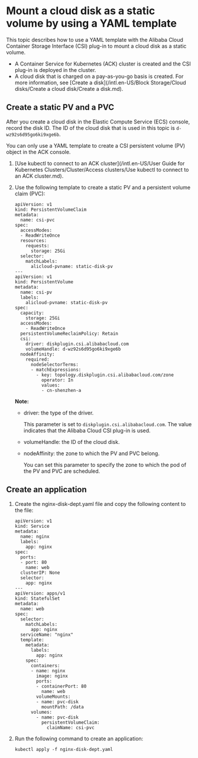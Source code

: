 # Mount a cloud disk as a static volume by using a YAML template

This topic describes how to use a YAML template with the Alibaba Cloud Container Storage Interface \(CSI\) plug-in to mount a cloud disk as a static volume.

-   A Container Service for Kubernetes \(ACK\) cluster is created and the CSI plug-in is deployed in the cluster.
-   A cloud disk that is charged on a pay-as-you-go basis is created. For more information, see [Create a disk](/intl.en-US/Block Storage/Cloud disks/Create a cloud disk/Create a disk.md).

## Create a static PV and a PVC

After you create a cloud disk in the Elastic Compute Service \(ECS\) console, record the disk ID. The ID of the cloud disk that is used in this topic is `d-wz92s6d95go6ki9xge6b`.

You can only use a YAML template to create a CSI persistent volume \(PV\) object in the ACK console.

1.  [Use kubectl to connect to an ACK cluster](/intl.en-US/User Guide for Kubernetes Clusters/Cluster/Access clusters/Use kubectl to connect to an ACK cluster.md).

2.  Use the following template to create a static PV and a persistent volume claim \(PVC\):

    ```
    apiVersion: v1
    kind: PersistentVolumeClaim
    metadata:
      name: csi-pvc
    spec:
      accessModes:
      - ReadWriteOnce
      resources:
        requests:
          storage: 25Gi
      selector:
        matchLabels:
          alicloud-pvname: static-disk-pv
    ---
    apiVersion: v1
    kind: PersistentVolume
    metadata:
      name: csi-pv
      labels:
        alicloud-pvname: static-disk-pv
    spec:
      capacity:
        storage: 25Gi
      accessModes:
        - ReadWriteOnce
      persistentVolumeReclaimPolicy: Retain
      csi:
        driver: diskplugin.csi.alibabacloud.com
        volumeHandle: d-wz92s6d95go6ki9xge6b
      nodeAffinity:
        required:
          nodeSelectorTerms:
          - matchExpressions:
            - key: topology.diskplugin.csi.alibabacloud.com/zone
              operator: In
              values:
              - cn-shenzhen-a
    ```

    **Note:**

    -   driver: the type of the driver.

        This parameter is set to `diskplugin.csi.alibabacloud.com`. The value indicates that the Alibaba Cloud CSI plug-in is used.

    -   volumeHandle: the ID of the cloud disk.
    -   nodeAffinity: the zone to which the PV and PVC belong.

        You can set this parameter to specify the zone to which the pod of the PV and PVC are scheduled.


## Create an application

1.  Create the nginx-disk-dept.yaml file and copy the following content to the file:

    ```
    apiVersion: v1
    kind: Service
    metadata:
      name: nginx
      labels:
        app: nginx
    spec:
      ports:
      - port: 80
        name: web
      clusterIP: None
      selector:
        app: nginx
    ---
    apiVersion: apps/v1
    kind: StatefulSet
    metadata:
      name: web
    spec:
      selector:
        matchLabels:
          app: nginx
      serviceName: "nginx"
      template:
        metadata:
          labels:
            app: nginx
        spec:
          containers:
          - name: nginx
            image: nginx
            ports:
            - containerPort: 80
              name: web
            volumeMounts:
            - name: pvc-disk
              mountPath: /data
          volumes:
            - name: pvc-disk
              persistentVolumeClaim:
                claimName: csi-pvc
    ```

2.  Run the following command to create an application:

    ```
    kubectl apply -f nginx-disk-dept.yaml
    ```



